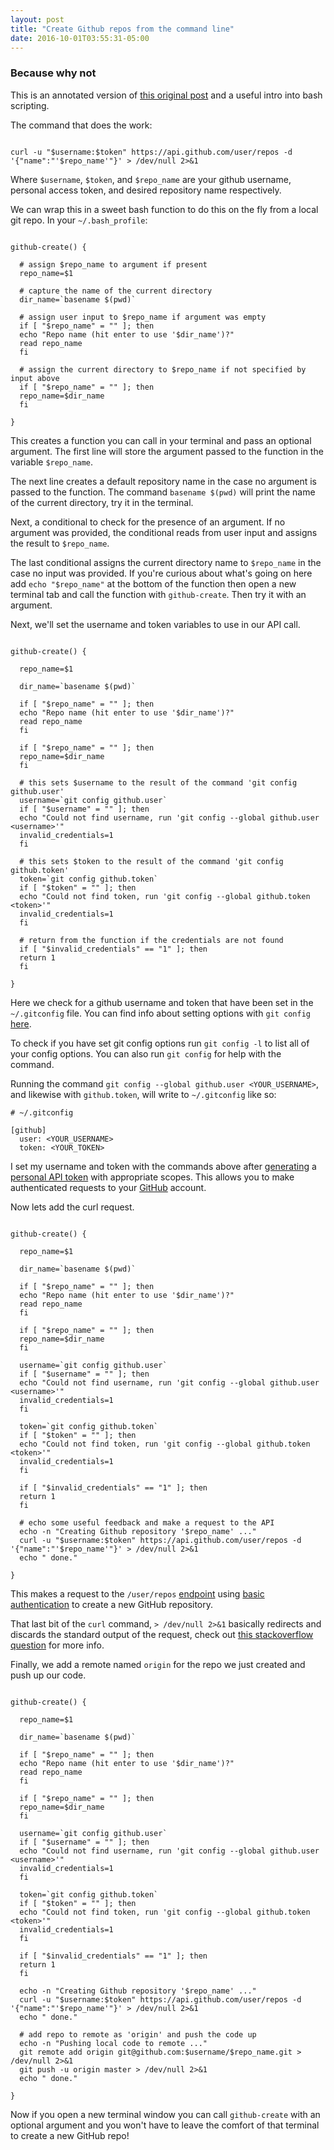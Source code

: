 ```yaml
---
layout: post
title: "Create Github repos from the command line"
date: 2016-10-01T03:55:31-05:00
---
```


### Because why not

This is an annotated version of [this original post](https://www.viget.com/articles/create-a-github-repo-from-the-command-line) and a useful intro into bash scripting.

The command that does the work:

```

curl -u "$username:$token" https://api.github.com/user/repos -d '{"name":"'$repo_name'"}' > /dev/null 2>&1

```

Where `$username`, `$token`, and `$repo_name` are your github username, personal access token, and desired repository name respectively.

We can wrap this in a sweet bash function to do this on the fly from a local git repo. In your `~/.bash_profile`:

```

github-create() {

  # assign $repo_name to argument if present
  repo_name=$1

  # capture the name of the current directory
  dir_name=`basename $(pwd)`

  # assign user input to $repo_name if argument was empty
  if [ "$repo_name" = "" ]; then
  echo "Repo name (hit enter to use '$dir_name')?"
  read repo_name
  fi

  # assign the current directory to $repo_name if not specified by input above
  if [ "$repo_name" = "" ]; then
  repo_name=$dir_name
  fi

}

```

This creates a function you can call in your terminal and pass an optional argument. The first line will store the argument passed to the function in the variable `$repo_name`.

The next line creates a default repository name in the case no argument is passed to the function. The command `basename $(pwd)` will print the name of the current directory, try it in the terminal.

Next, a conditional to check for the presence of an argument. If no argument was provided, the conditional reads from user input and assigns the result to `$repo_name`.

The last conditional assigns the current directory name to `$repo_name` in the case no input was provided. If you're curious about what's going on here add `echo "$repo_name"` at the bottom of the function then open a new terminal tab and call the function with  `github-create`. Then try it with an argument.

Next, we'll set the username and token variables to use in our API call.

```

github-create() {

  repo_name=$1

  dir_name=`basename $(pwd)`

  if [ "$repo_name" = "" ]; then
  echo "Repo name (hit enter to use '$dir_name')?"
  read repo_name
  fi

  if [ "$repo_name" = "" ]; then
  repo_name=$dir_name
  fi

  # this sets $username to the result of the command 'git config github.user'
  username=`git config github.user`
  if [ "$username" = "" ]; then
  echo "Could not find username, run 'git config --global github.user <username>'"
  invalid_credentials=1
  fi

  # this sets $token to the result of the command 'git config github.token'
  token=`git config github.token`
  if [ "$token" = "" ]; then
  echo "Could not find token, run 'git config --global github.token <token>'"
  invalid_credentials=1
  fi

  # return from the function if the credentials are not found
  if [ "$invalid_credentials" == "1" ]; then
  return 1
  fi

}

```

Here we check for a github username and token that have been set in the `~/.gitconfig` file. You can find info about setting options with `git config` [here](https://git-scm.com/docs/git-config).

To check if you have set git config options run `git config -l` to list all of your config options. You can also run ` git config ` for help with the command.

Running the command `git config --global github.user <YOUR_USERNAME>`, and likewise with `github.token`, will write to `~/.gitconfig` like so:

```
# ~/.gitconfig

[github]
  user: <YOUR_USERNAME>
  token: <YOUR_TOKEN>

```


I set my username and token with the commands above after [generating](https://github.com/settings/tokens) a [personal API token](//github.com/blog/1509-personal-api-tokens) with appropriate scopes. This allows you to make authenticated requests to your [GitHub](//github.com) account.

Now lets add the curl request.

```

github-create() {

  repo_name=$1

  dir_name=`basename $(pwd)`

  if [ "$repo_name" = "" ]; then
  echo "Repo name (hit enter to use '$dir_name')?"
  read repo_name
  fi

  if [ "$repo_name" = "" ]; then
  repo_name=$dir_name
  fi

  username=`git config github.user`
  if [ "$username" = "" ]; then
  echo "Could not find username, run 'git config --global github.user <username>'"
  invalid_credentials=1
  fi

  token=`git config github.token`
  if [ "$token" = "" ]; then
  echo "Could not find token, run 'git config --global github.token <token>'"
  invalid_credentials=1
  fi

  if [ "$invalid_credentials" == "1" ]; then
  return 1
  fi

  # echo some useful feedback and make a request to the API
  echo -n "Creating Github repository '$repo_name' ..."
  curl -u "$username:$token" https://api.github.com/user/repos -d '{"name":"'$repo_name'"}' > /dev/null 2>&1
  echo " done."

}

```

This makes a request to the `/user/repos` [endpoint](https://developer.github.com/v3/repos/#create) using [basic authentication](https://developer.github.com/v3/auth/#basic-authentication) to create a new GitHub repository.

That last bit of the `curl` command, `> /dev/null 2>&1` basically redirects and discards the standard output of the request, check out [this stackoverflow question](https://stackoverflow.com/questions/10508843/what-is-dev-null-21#10508862) for more info.

Finally, we add a remote named `origin` for the repo we just created and push up our code.

```

github-create() {

  repo_name=$1

  dir_name=`basename $(pwd)`

  if [ "$repo_name" = "" ]; then
  echo "Repo name (hit enter to use '$dir_name')?"
  read repo_name
  fi

  if [ "$repo_name" = "" ]; then
  repo_name=$dir_name
  fi

  username=`git config github.user`
  if [ "$username" = "" ]; then
  echo "Could not find username, run 'git config --global github.user <username>'"
  invalid_credentials=1
  fi

  token=`git config github.token`
  if [ "$token" = "" ]; then
  echo "Could not find token, run 'git config --global github.token <token>'"
  invalid_credentials=1
  fi

  if [ "$invalid_credentials" == "1" ]; then
  return 1
  fi

  echo -n "Creating Github repository '$repo_name' ..."
  curl -u "$username:$token" https://api.github.com/user/repos -d '{"name":"'$repo_name'"}' > /dev/null 2>&1
  echo " done."

  # add repo to remote as 'origin' and push the code up
  echo -n "Pushing local code to remote ..."
  git remote add origin git@github.com:$username/$repo_name.git > /dev/null 2>&1
  git push -u origin master > /dev/null 2>&1
  echo " done."

}

```

Now if you open a new terminal window you can call `github-create` with an optional argument and you won't have to leave the comfort of that terminal to create a new GitHub repo!
